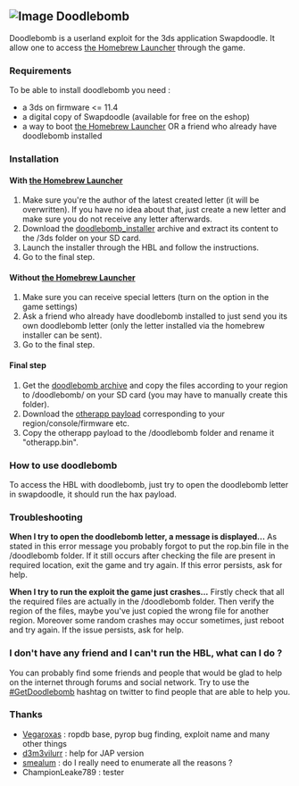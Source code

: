 ## ![Image](http://i.imgur.com/2rezJxz.png) Doodlebomb

Doodlebomb is a userland exploit for the 3ds application Swapdoodle. It allow one to access [the Homebrew Launcher](http://smealum.github.io/3ds/) through the game.

### Requirements

To be able to install doodlebomb you need : 
* a 3ds on firmware <= 11.4
* a digital copy of Swapdoodle (available for free on the eshop)
* a way to boot [the Homebrew Launcher](http://smealum.github.io/3ds/) OR a friend who already have doodlebomb installed

### Installation

#### With [the Homebrew Launcher](http://smealum.github.io/3ds/)

1. Make sure you're the author of the latest created letter (it will be overwritten). If you have no idea about that, just create a new letter and make sure you do not receive any letter afterwards.
2. Download the [doodlebomb_installer](https://github.com/MrNbaYoh/doodlebomb_installer/releases/) archive and extract its content to the /3ds folder on your SD card.
3. Launch the installer through the HBL and follow the instructions.
4. Go to the final step.

#### Without [the Homebrew Launcher](http://smealum.github.io/3ds/)

1. Make sure you can receive special letters (turn on the option in the game settings)
2. Ask a friend who already have doodlebomb installed to just send you its own doodlebomb letter (only the letter installed via the homebrew installer can be sent).
3. Go to the final step.

#### Final step

1. Get the [doodlebomb archive](https://github.com/MrNbaYoh/doodlebomb/releases/) and copy the files according to your region to /doodlebomb/ on your SD card (you may have to manually create this folder).
2. Download the [otherapp payload](http://smealum.github.io/3ds/) corresponding to your region/console/firmware etc.
3. Copy the otherapp payload to the /doodlebomb folder and rename it "otherapp.bin".

### How to use doodlebomb

To access the HBL with doodlebomb, just try to open the doodlebomb letter in swapdoodle, it should run the hax payload.

### Troubleshooting

**When I try to open the doodlebomb letter, a message is displayed...**
As stated in this error message you probably forgot to put the rop.bin file in the /doodlebomb folder. If it still occurs after checking the file are present in required location, exit the game and try again. If this error persists, ask for help.

**When I try to run the exploit the game just crashes...**
Firstly check that all the required files are actually in the /doodlebomb folder. Then verify the region of the files, maybe you've just copied the wrong file for another region. Moreover some random crashes may occur sometimes, just reboot and try again. If the issue persists, ask for help.

### I don't have any friend and I can't run the HBL, what can I do ?

You can probably find some friends and people that would be glad to help on the internet through forums and social network. Try to use the [#GetDoodlebomb](https://twitter.com/hashtag/GetDoodlebomb) hashtag on twitter to find people that are able to help you.


### Thanks
* [Vegaroxas](https://github.com/VegaRoXas) : ropdb base, pyrop bug finding, exploit name and many other things
* [d3m3vilurr](https://github.com/d3m3vilurr) : help for JAP version
* [smealum](https://github.com/smealum) : do I really need to enumerate all the reasons ?
* ChampionLeake789 : tester
